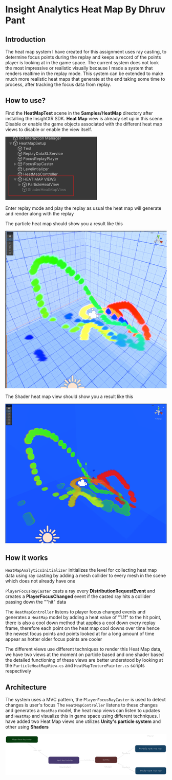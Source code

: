 # Insight Analytics Heat Map By Dhruv Pant

## Introduction

The heat map system I have created for this assignment uses ray casting, to determine focus points during the replay and keeps a record of the points player is looking at in the game space.
The current system does not look the most impressive or realistic visually because I made a system that renders realtime in the replay mode. This system can be extended to make much more realistic heat maps that generate at the end taking some time to process, after tracking the focus data from replay.

## How to use?

Find the **HeatMapTest** scene in the **Samples/HeatMap** directory after installing the InsightXR SDK. **Heat Map** view is already set up in this scene. Disable or enable the game objects associated with the different heat map views to disable or enable the view itself.

![alt text](image.png)

Enter replay mode and play the replay as usual the heat map will generate and render along with the replay 

The particle heat map should show you a result like this

![alt text](ParticleHeatMap.png)

The Shader heat map view should show you a result like this

![alt text](HeatMapShader.png)

## How it works

` HeatMapAnalyticsInitializer ` initializes the level for collecting heat map data using ray casting by adding a mesh collider to every mesh in the scene which does not already have one

` PlayerFocusRayCaster ` casts a ray every **DistributionRequestEvent** and creates a **PlayerFocusChanged** event if the casted ray hits a collider passing down the ""hit" data

The ` HeatMapController ` listens to player focus changed events and generates a ` HeatMap ` model by adding a heat value of "1.1f" to the hit point, there is also a cool down method that applies a cool down every replay frame, therefore each point on the heat map cool downs over time hence the newest focus points and points looked at for a long amount of time appear as hotter older focus points are cooler

The different views use different techniques to render this Heat Map data, we have two views at the moment on particle based and one shader based the detailed functioning of these views are better understood by looking at the `ParticleHeatMapView.cs` and `HeatMapTexturePainter.cs`
scripts respectively

## Architecture

The system uses a MVC pattern, the ` PlayerFocusRayCaster ` is used to detect changes is user's focus
The ` HeatMapController ` listens to these changes and generates a ` HeatMap ` model, the heat map views can listen to updates and ` HeatMap ` and visualize this in game space using different techniques. I have added two Heat Map views one utilizes **Unity's particle system** and other using **Shaders**

![alt text](HeatMapArchitecture.png)
